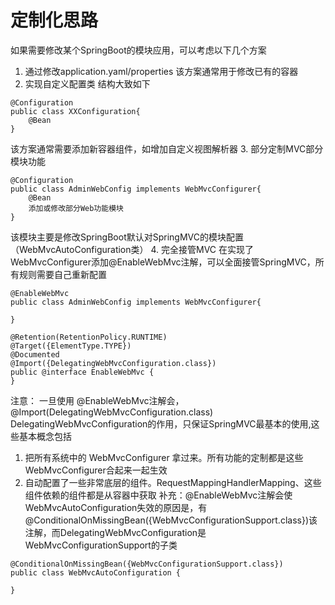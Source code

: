 # 定制化思路
如果需要修改某个SpringBoot的模块应用，可以考虑以下几个方案
1. 通过修改application.yaml/properties
该方案通常用于修改已有的容器
2. 实现自定义配置类
结构大致如下
```text
@Configuration
public class XXConfiguration{
    @Bean
}
```
该方案通常需要添加新容器组件，如增加自定义视图解析器
3. 部分定制MVC部分模块功能
```text
@Configuration
public class AdminWebConfig implements WebMvcConfigurer{
    @Bean
    添加或修改部分Web功能模块
}
```
该模块主要是修改SpringBoot默认对SpringMVC的模块配置（WebMvcAutoConfiguration类）
4. 完全接管MVC
在实现了WebMvcConfigurer添加@EnableWebMvc注解，可以全面接管SpringMVC，所有规则需要自己重新配置
```text
@EnableWebMvc
public class AdminWebConfig implements WebMvcConfigurer{
   
}
```
```text
@Retention(RetentionPolicy.RUNTIME)
@Target({ElementType.TYPE})
@Documented
@Import({DelegatingWebMvcConfiguration.class})
public @interface EnableWebMvc {
}
```
注意：
一旦使用 @EnableWebMvc注解会，@Import(DelegatingWebMvcConfiguration.class)
DelegatingWebMvcConfiguration的作用，只保证SpringMVC最基本的使用,这些基本概念包括
1. 把所有系统中的 WebMvcConfigurer 拿过来。所有功能的定制都是这些 WebMvcConfigurer合起来一起生效
2. 自动配置了一些非常底层的组件。RequestMappingHandlerMapping、这些组件依赖的组件都是从容器中获取
补充：@EnableWebMvc注解会使WebMvcAutoConfiguration失效的原因是，有
@ConditionalOnMissingBean({WebMvcConfigurationSupport.class})该注解，而DelegatingWebMvcConfiguration是
WebMvcConfigurationSupport的子类
```text
@ConditionalOnMissingBean({WebMvcConfigurationSupport.class})
public class WebMvcAutoConfiguration {

}
```